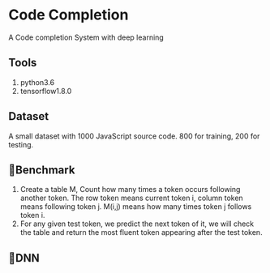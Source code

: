 # Code Completion

A Code completion System with deep learning

## Tools
1. python3.6
2. tensorflow1.8.0

## Dataset
A small dataset with 1000 JavaScript source code. 800 for training, 200 for testing.

## Benchmark
1. Create a table M, Count how many times a token occurs following another token. The row token means current token i, column token means following token j. M(i,j) means how many times token j follows token i.
2. For any given test token, we predict the next token of it, we will check the table and return the most fluent token appearing after the test token.

## DNN


 
